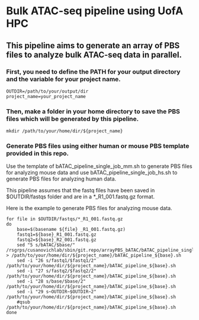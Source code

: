 # Bulk ATAC-seq pipeline using UofA HPC
## This pipeline aims to generate an array of PBS files to analyze bulk ATAC-seq data in parallel.
### First, you need to define the PATH for your output directory and the variable for your project name.
```
OUTDIR=/path/to/your/output/dir
project_name=your_project_name
```
### Then, make a folder in your home directory to save the PBS files which will be generated by this pipeline.
```
mkdir /path/to/your/home/dir/${project_name}
```
### Generate PBS files using either human or mouse PBS template provided in this repo.
Use the template of bATAC_pipeline_single_job_mm.sh to generate PBS files for analyzing mouse data and use bATAC_pipeline_single_job_hs.sh to generate PBS files for analyzing human data.

This pipeline assumes that the fastq files have been saved in $OUTDIR/fastqs folder and are in a *_R1_001.fastq.gz format.

Here is the example to generate PBS files for analyzing mouse data.
```
for file in $OUTDIR/fastqs/*_R1_001.fastq.gz
do
	base=$(basename ${file} _R1_001.fastq.gz)
	fastq1=${base}_R1_001.fastq.gz
	fastq2=${base}_R2_001.fastq.gz
	sed "5 s/bATAC/$base/" /rsgrps/cusanovichlab/sbin/git.repo/arrayPBS_bATAC/bATAC_pipeline_single_job_mm.sh > /path/to/your/home/dir/${project_name}/bATAC_pipeline_${base}.sh
	sed -i "26 s/fastq1/$fastq1/2" /path/to/your/home/dir/${project_name}/bATAC_pipeline_${base}.sh
	sed -i "27 s/fastq2/$fastq2/2" /path/to/your/home/dir/${project_name}/bATAC_pipeline_${base}.sh
	sed -i "28 s/base/$base/2" /path/to/your/home/dir/${project_name}/bATAC_pipeline_${base}.sh
	sed -i "29 s~OUTDIR~$OUTDIR~2" /path/to/your/home/dir/${project_name}/bATAC_pipeline_${base}.sh
	#qsub /path/to/your/home/dir/${project_name}/bATAC_pipeline_${base}.sh
done
```
